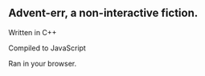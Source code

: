 Advent-err, a non-interactive fiction.
---

Written in C++

Compiled to JavaScript

Ran in your browser.
